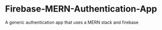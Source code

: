 # Firebase-MERN-Authentication-App
A generic authentication app that uses a MERN stack and firebase 
